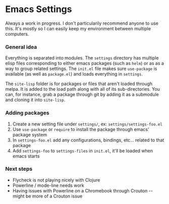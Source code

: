 # Emacs Settings

Always a work in progress. I don't particularily recommend anyone to use this. It's mostly so I can easily keep
my environment between multiple computers.

### General idea

Everything is separated into modules. The `settings` directory has multiple elisp files corresponding to
either emacs packages (such as `helm`) or as as a way to group related settings. The `init.el` file makes sure
`use-package` is available (as well as `package.el`) and loads everything in `settings`.

The `site-lisp` folder is for packages or files that aren't loaded through melpa. It is added to the load path
along with all of its sub-directories. You can, for instance, grab a package through git by adding it as a submodule
and cloning it into `site-lisp`.

### Adding packages

1. Create a new setting file under `settings/`, ex: `settings/settings-foo.el`
2. Use `use-package` or `require` to install the package through emacs' package system
3. In `settings-foo.el` add any configurations, bindings, etc... related to that package
4. Add `settings-foo` to `settings-files` in `init.el`, it'll be loaded when emacs starts

### Next steps

* Flycheck is not playing nicely with Clojure
* Powerline / mode-line needs work
* Having issues with Powerline on a Chromebook through Crouton -- might be more of a Crouton issue

